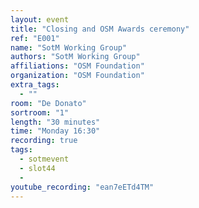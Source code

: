 ```yaml
---
layout: event
title: "Closing and OSM Awards ceremony"
ref: "E001"
name: "SotM Working Group"
authors: "SotM Working Group"
affiliations: "OSM Foundation"
organization: "OSM Foundation"
extra_tags:
  - ""
room: "De Donato"
sortroom: "1"
length: "30 minutes"
time: "Monday 16:30"
recording: true
tags:
  - sotmevent
  - slot44
  - 
youtube_recording: "ean7eETd4TM"
---
```

